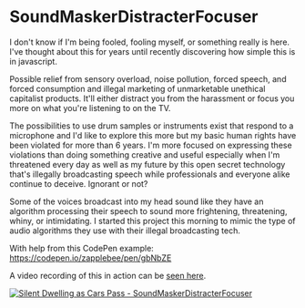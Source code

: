 # SoundMaskerDistracterFocuser
I don't know if I'm being fooled, fooling myself, or something really is here. I've thought about this for years until recently discovering how simple this is in javascript.

Possible relief from sensory overload, noise pollution, forced speech, and forced consumption and illegal marketing of unmarketable unethical capitalist products. It'll either distract you from the harassment or focus you more on what you're listening to on the TV. 

The possibilities to use drum samples or instruments exist that respond to a microphone and I'd like to explore this more but my basic human rights have been violated for more than 6 years. I'm more focused on expressing these violations than doing something creative and useful especially when I'm threatened every day as well as my future by this open secret technology that's illegally broadcasting speech while professionals and everyone alike continue to deceive. Ignorant or not?

Some of the voices broadcast into my head sound like they have an algorithm processing their speech to sound more frightening, threatening, whiny, or intimidating. I started this project this morning to mimic the type of audio algorithms they use with their illegal broadcasting tech.

With help from this CodePen example: https://codepen.io/zapplebee/pen/gbNbZE

A video recording of this in action can be [seen here](https://youtu.be/S3UxLItOQfI).

[![Silent Dwelling as Cars Pass - SoundMaskerDistracterFocuser](https://img.youtube.com/vi/S3UxLItOQfI/0.jpg)](https://youtu.be/S3UxLItOQfI)

